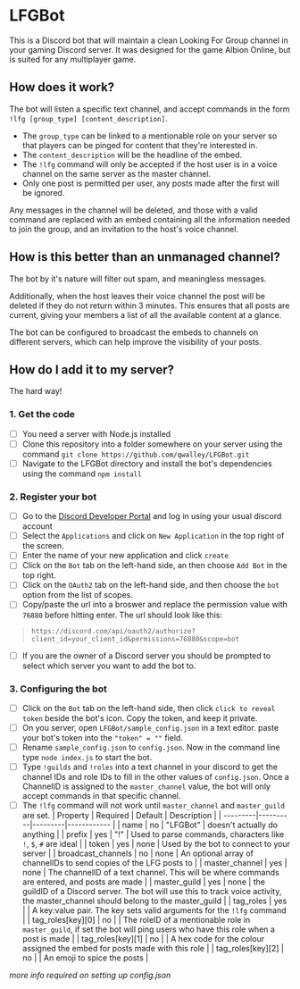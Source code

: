 # LFGBot
This is a Discord bot that will maintain a clean Looking For Group channel in your gaming Discord server. It was designed for the game Albion Online, but is suited for any multiplayer game.

## How does it work?
The bot will listen a specific text channel, and accept commands in the form `!lfg [group_type] [content_description]`. 
  * The `group_type` can be linked to a mentionable role on your server so that players can be pinged for content that they're interested in.
  * The `content_description` will be the headline of the embed.
  * The `!lfg` command will only be accepted if the host user is in a voice channel on the same server as the master channel.
  * Only one post is permitted per user, any posts made after the first will be ignored.
  
Any messages in the channel will be deleted, and those with a valid command are replaced with an embed containing all the information needed to join the group, and an invitation to the host's voice channel.
  
## How is this better than an unmanaged channel?
The bot by it's nature will filter out spam, and meaningless messages. 

Additionally, when the host leaves their voice channel the post will be deleted if they do not return within 3 minutes. This ensures that all posts are current, giving your members a list of all the available content at a glance.

The bot can be configured to broadcast the embeds to channels on different servers, which can help improve the visibility of your posts.

## How do I add it to my server?
The hard way!

### 1. Get the code
  - [ ] You need a server with Node.js installed
  - [ ] Clone this repository into a folder somewhere on your server using the command `git clone https://github.com/qwalley/LFGBot.git`
  - [ ] Navigate to the LFGBot directory and install the bot's dependencies using the command `npm install`
### 2. Register your bot
  - [ ] Go to the [Discord Developer Portal](https://discord.com/login?redirect_to=%2Fdevelopers) and log in using your usual discord account
  - [ ] Select the `Applications` and click on `New Application` in the top right of the screen.
  - [ ] Enter the name of your new application and click `create`
  - [ ] Click on the `Bot` tab on the left-hand side, an then choose `Add Bot` in the top right.
  - [ ] Click on the `OAuth2` tab on the left-hand side, and then choose the `bot` option from the list of scopes.
  - [ ] Copy/paste the url into a broswer and replace the permission value with `76880` before hitting enter. The url should look like this:           
  > `https://discord.com/api/oauth2/authorize?client_id=your_client_id&permissions=76880&scope=bot`
  - [ ] If you are the owner of a Discord server you should be prompted to select which server you want to add the bot to.
### 3. Configuring the bot
  - [ ] Click on the `Bot` tab on the left-hand side, then click `click to reveal token` beside the bot's icon. Copy the token, and keep it private.
  - [ ] On you server, open `LFGBot/sample_config.json` in a text editor. paste your bot's token into the `"token" = ""` field.
  - [ ] Rename `sample_config.json` to `config.json`. Now in the command line type `node index.js` to start the bot.
  - [ ] Type `!guilds` and `!roles` into a text channel in your discord to get the channel IDs and role IDs to fill in the other values of `config.json`. Once a ChannelID is assigned to the `master_channel` value, the bot will only accept commands in that specific channel.
  - [ ] The `!lfg` command will not work until `master_channel` and `master_guild` are set.
| Property | Required | Default | Description |
| ---------|----------|---------|------------ |
| name | no | "LFGBot" | doesn't actually do anything |
| prefix | yes | "!" | Used to parse commands, characters like `!`, `$`, `#` are ideal |
| token | yes | none | Used by the bot to connect to your server |
| broadcast_channels | no | none | An optional array of channelIDs to send copies of the LFG posts to  |
| master_channel | yes | none | The channelID of a text channel. This will be where commands are entered, and posts are made |
| master_guild | yes | none | the guildID of a Discord server. The bot will use this to track voice activity, the master_channel should belong to the master_guild |
| tag_roles | yes |  | A key:value pair. The key sets valid arguments for the `!lfg` command |
| tag_roles[key][0] | no |  | The roleID of a mentionable role in `master_guild`, if set the bot will ping users who have this role when a post is made |
| tag_roles[key][1] | no |  | A hex code for the colour assigned the embed for posts made with this role |
| tag_roles[key][2] | no |  | An emoji to spice the posts |

  *more info required on setting up config.json*
